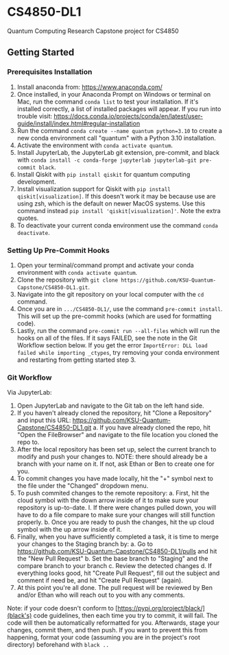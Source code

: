 # CS4850-DL1
Quantum Computing Research Capstone project for CS4850

## Getting Started
### Prerequisites Installation
1. Install anaconda from: https://www.anaconda.com/
2. Once installed, in your Anaconda Prompt on Windows or terminal on Mac, run the command `conda list` to test your installation. If it's installed correctly, a list of installed packages will appear. If you run into trouble visit: https://docs.conda.io/projects/conda/en/latest/user-guide/install/index.html#regular-installation
3. Run the command `conda create --name quantum python=3.10` to create a new conda environment call "quantum" with a Python 3.10 installation.
4. Activate the environment with `conda activate quantum`.
5. Install JupyterLab, the JupyterLab git extension, pre-commit, and black with `conda install -c conda-forge jupyterlab jupyterlab-git pre-commit black`.
6. Install Qiskit with `pip install qiskit` for quantum computing development.
7. Install visualization support for Qiskit with `pip install qiskit[visualization]`. If this doesn't work it may be because use are using zsh, which is the default on newer MacOS systems. Use this command instead `pip install 'qiskit[visualization]'`. Note the extra quotes.
8. To deactivate your current conda environment use the command `conda deactivate`.

### Setting Up Pre-Commit Hooks
1. Open your terminal/command prompt and activate your conda environment with `conda activate quantum`.
2. Clone the repository with `git clone https://github.com/KSU-Quantum-Capstone/CS4850-DL1.git`.
3. Navigate into the git repository on your local computer with the `cd` command.
4. Once you are in `.../CS4850-DL1/`, use the command `pre-commit install`. This will set up the pre-commit hooks (which are used for formatting code).
5. Lastly, run the command `pre-commit run --all-files` which will run the hooks on all of the files. If it says FAILED, see the note in the Git Workflow section below. If you get the error `ImportError: DLL load failed while importing _ctypes`, try removing your conda environment and restarting from getting started step 3.

### Git Workflow
Via JupyterLab:
  1. Open JupyterLab and navigate to the Git tab on the left hand side.
  2. If you haven't already cloned the repository, hit "Clone a Repository" and input this URL: https://github.com/KSU-Quantum-Capstone/CS4850-DL1.git
      a. If you have already cloned the repo, hit "Open the FileBrowser" and navigate to the file location you cloned the repo to.
  3. After the local repository has been set up, select the current branch to modify and push your changes to.
  NOTE: there should already be a branch with your name on it. If not, ask Ethan or Ben to create one for you.
  4. To commit changes you have made locally, hit the "+" symbol next to the file under the "Changed" dropdown menu.
  5. To push commited changes to the remote repository:
      a. First, hit the cloud symbol with the down arrow inside of it to make sure your repository is up-to-date.
        I. If there were changes pulled down, you will have to do a file compare to make sure your changes will still function properly.
      b. Once you are ready to push the changes, hit the up cloud symbol with the up arrow inside of it.
  6. Finally, when you have sufficiently completed a task, it is time to merge your changes to the Staging branch by:
      a. Go to https://github.com/KSU-Quantum-Capstone/CS4850-DL1/pulls and hit the "New Pull Request"
      b. Set the base branch to "Staging" and the compare branch to your branch
      c. Review the detected changes
      d. If everything looks good, hit "Create Pull Request", fill out the subject and comment if need be, and hit "Create Pull Request" (again).
  7. At this point you're all done. The pull request will be reviewed by Ben and/or Ethan who will reach out to you with any comments.

Note: if your code doesn't conform to [https://pypi.org/project/black/](black's) code guidelines, then each time you try to commit, it will fail. The code will then be automatically reformatted for you. Afterwards, stage your changes, commit them, and then push. If you want to prevent this from happening, format your code (assuming you are in the project's root directory) beforehand with `black ..`

